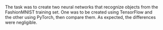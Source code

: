 The task was to create two neural networks that recognize objects from the FashionMNIST training set.
One was to be created using TensorFlow and the other using PyTorch, then compare them. 
As expected, the differences were negligible.
